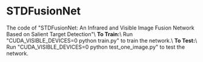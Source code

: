 # STDFusionNet
The code of "STDFusionNet: An Infrared and Visible Image Fusion Network Based on Salient Target Detection"\\
**To Train:**\\
Run "CUDA_VISIBLE_DEVICES=0 python train.py" to train the network.\\
**To Test:**\\
Run "CUDA_VISIBLE_DEVICES=0 python test_one_image.py" to test the network.

